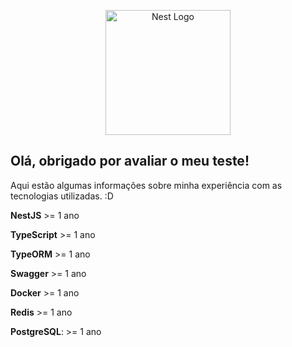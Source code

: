 <p align="center">
  <a href="http://nestjs.com/" target="blank"><img src="https://nestjs.com/img/logo-small.svg" width="200" alt="Nest Logo" /></a>
</p>

[circleci-image]: https://img.shields.io/circleci/build/github/nestjs/nest/master?token=abc123def456
[circleci-url]: https://circleci.com/gh/nestjs/nest

<h2>Olá, obrigado por avaliar o meu teste!</h2>
<p>Aqui estão algumas informações sobre minha experiência com as tecnologias utilizadas. :D</p>
<p><strong>NestJS</strong> >= 1 ano</p>
<p><strong>TypeScript</strong> >= 1 ano</p>
<p><strong>TypeORM</strong> >= 1 ano</p>
<p><strong>Swagger</strong> >= 1 ano</p>
<p><strong>Docker</strong> >= 1 ano</p>
<p><strong>Redis</strong> >= 1 ano</p>
<p><strong>PostgreSQL</strong>: >= 1 ano</p>
